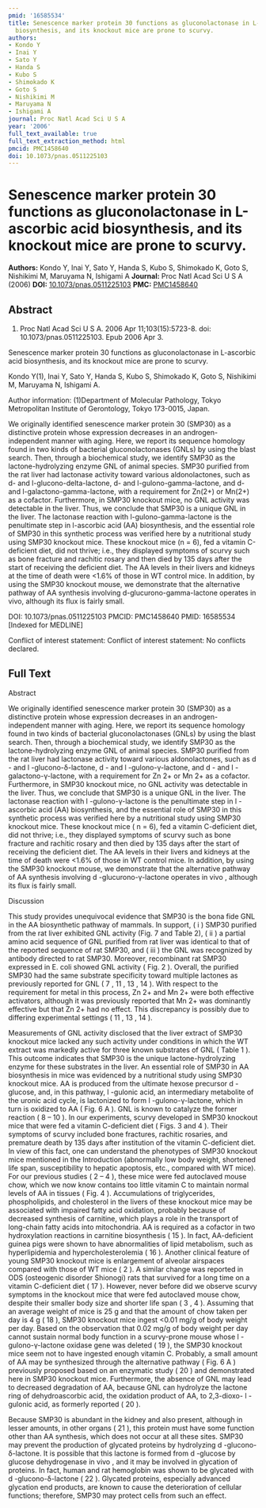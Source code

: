 ```yaml
---
pmid: '16585534'
title: Senescence marker protein 30 functions as gluconolactonase in L-ascorbic acid
  biosynthesis, and its knockout mice are prone to scurvy.
authors:
- Kondo Y
- Inai Y
- Sato Y
- Handa S
- Kubo S
- Shimokado K
- Goto S
- Nishikimi M
- Maruyama N
- Ishigami A
journal: Proc Natl Acad Sci U S A
year: '2006'
full_text_available: true
full_text_extraction_method: html
pmcid: PMC1458640
doi: 10.1073/pnas.0511225103
---
```


# Senescence marker protein 30 functions as gluconolactonase in L-ascorbic acid biosynthesis, and its knockout mice are prone to scurvy.
**Authors:** Kondo Y, Inai Y, Sato Y, Handa S, Kubo S, Shimokado K, Goto S, Nishikimi M, Maruyama N, Ishigami A
**Journal:** Proc Natl Acad Sci U S A (2006)
**DOI:** [10.1073/pnas.0511225103](https://doi.org/10.1073/pnas.0511225103)
**PMC:** [PMC1458640](https://www.ncbi.nlm.nih.gov/pmc/articles/PMC1458640/)

## Abstract

1. Proc Natl Acad Sci U S A. 2006 Apr 11;103(15):5723-8. doi: 
10.1073/pnas.0511225103. Epub 2006 Apr 3.

Senescence marker protein 30 functions as gluconolactonase in L-ascorbic acid 
biosynthesis, and its knockout mice are prone to scurvy.

Kondo Y(1), Inai Y, Sato Y, Handa S, Kubo S, Shimokado K, Goto S, Nishikimi M, 
Maruyama N, Ishigami A.

Author information:
(1)Department of Molecular Pathology, Tokyo Metropolitan Institute of 
Gerontology, Tokyo 173-0015, Japan.

We originally identified senescence marker protein 30 (SMP30) as a distinctive 
protein whose expression decreases in an androgen-independent manner with aging. 
Here, we report its sequence homology found in two kinds of bacterial 
gluconolactonases (GNLs) by using the blast search. Then, through a biochemical 
study, we identify SMP30 as the lactone-hydrolyzing enzyme GNL of animal 
species. SMP30 purified from the rat liver had lactonase activity toward various 
aldonolactones, such as d- and l-glucono-delta-lactone, d- and 
l-gulono-gamma-lactone, and d- and l-galactono-gamma-lactone, with a requirement 
for Zn(2+) or Mn(2+) as a cofactor. Furthermore, in SMP30 knockout mice, no GNL 
activity was detectable in the liver. Thus, we conclude that SMP30 is a unique 
GNL in the liver. The lactonase reaction with l-gulono-gamma-lactone is the 
penultimate step in l-ascorbic acid (AA) biosynthesis, and the essential role of 
SMP30 in this synthetic process was verified here by a nutritional study using 
SMP30 knockout mice. These knockout mice (n = 6), fed a vitamin C-deficient 
diet, did not thrive; i.e., they displayed symptoms of scurvy such as bone 
fracture and rachitic rosary and then died by 135 days after the start of 
receiving the deficient diet. The AA levels in their livers and kidneys at the 
time of death were <1.6% of those in WT control mice. In addition, by using the 
SMP30 knockout mouse, we demonstrate that the alternative pathway of AA 
synthesis involving d-glucurono-gamma-lactone operates in vivo, although its 
flux is fairly small.

DOI: 10.1073/pnas.0511225103
PMCID: PMC1458640
PMID: 16585534 [Indexed for MEDLINE]

Conflict of interest statement: Conflict of interest statement: No conflicts 
declared.

## Full Text

Abstract

We originally identified senescence marker protein 30 (SMP30) as a distinctive protein whose expression decreases in an androgen-independent manner with aging. Here, we report its sequence homology found in two kinds of bacterial gluconolactonases (GNLs) by using the blast search. Then, through a biochemical study, we identify SMP30 as the lactone-hydrolyzing enzyme GNL of animal species. SMP30 purified from the rat liver had lactonase activity toward various aldonolactones, such as d - and l -glucono-δ-lactone, d - and l -gulono-γ-lactone, and d - and l -galactono-γ-lactone, with a requirement for Zn 2+ or Mn 2+ as a cofactor. Furthermore, in SMP30 knockout mice, no GNL activity was detectable in the liver. Thus, we conclude that SMP30 is a unique GNL in the liver. The lactonase reaction with l -gulono-γ-lactone is the penultimate step in l -ascorbic acid (AA) biosynthesis, and the essential role of SMP30 in this synthetic process was verified here by a nutritional study using SMP30 knockout mice. These knockout mice ( n = 6), fed a vitamin C-deficient diet, did not thrive; i.e., they displayed symptoms of scurvy such as bone fracture and rachitic rosary and then died by 135 days after the start of receiving the deficient diet. The AA levels in their livers and kidneys at the time of death were <1.6% of those in WT control mice. In addition, by using the SMP30 knockout mouse, we demonstrate that the alternative pathway of AA synthesis involving d -glucurono-γ-lactone operates in vivo , although its flux is fairly small.

Discussion

This study provides unequivocal evidence that SMP30 is the bona fide GNL in the AA biosynthetic pathway of mammals. In support, ( i ) SMP30 purified from the rat liver exhibited GNL activity (Fig. 7 and Table 2), ( ii ) a partial amino acid sequence of GNL purified from rat liver was identical to that of the reported sequence of rat SMP30, and ( iii ) the GNL was recognized by antibody directed to rat SMP30. Moreover, recombinant rat SMP30 expressed in E. coli showed GNL activity ( Fig. 2 ). Overall, the purified SMP30 had the same substrate specificity toward multiple lactones as previously reported for GNL ( 7 , 11 , 13 , 14 ). With respect to the requirement for metal in this process, Zn 2+ and Mn 2+ were both effective activators, although it was previously reported that Mn 2+ was dominantly effective but that Zn 2+ had no effect. This discrepancy is possibly due to differing experimental settings ( 11 , 13 , 14 ).

Measurements of GNL activity disclosed that the liver extract of SMP30 knockout mice lacked any such activity under conditions in which the WT extract was markedly active for three known substrates of GNL ( Table 1 ). This outcome indicates that SMP30 is the unique lactone-hydrolyzing enzyme for these substrates in the liver. An essential role of SMP30 in AA biosynthesis in mice was evidenced by a nutritional study using SMP30 knockout mice. AA is produced from the ultimate hexose precursor d -glucose, and, in this pathway, l -gulonic acid, an intermediary metabolite of the uronic acid cycle, is lactonized to form l -gulono-γ-lactone, which in turn is oxidized to AA ( Fig. 6 A ). GNL is known to catalyze the former reaction ( 8 – 10 ). In our experiments, scurvy developed in SMP30 knockout mice that were fed a vitamin C-deficient diet ( Figs. 3 and 4 ). Their symptoms of scurvy included bone fractures, rachitic rosaries, and premature death by 135 days after institution of the vitamin C-deficient diet. In view of this fact, one can understand the phenotypes of SMP30 knockout mice mentioned in the Introduction (abnormally low body weight, shortened life span, susceptibility to hepatic apoptosis, etc., compared with WT mice). For our previous studies ( 2 – 4 ), these mice were fed autoclaved mouse chow, which we now know contains too little vitamin C to maintain normal levels of AA in tissues ( Fig. 4 ). Accumulations of triglycerides, phospholipids, and cholesterol in the livers of these knockout mice may be associated with impaired fatty acid oxidation, probably because of decreased synthesis of carnitine, which plays a role in the transport of long-chain fatty acids into mitochondria. AA is required as a cofactor in two hydroxylation reactions in carnitine biosynthesis ( 15 ). In fact, AA-deficient guinea pigs were shown to have abnormalities of lipid metabolism, such as hyperlipidemia and hypercholesterolemia ( 16 ). Another clinical feature of young SMP30 knockout mice is enlargement of alveolar airspaces compared with those of WT mice ( 2 ). A similar change was reported in ODS (osteogenic disorder Shionogi) rats that survived for a long time on a vitamin C-deficient diet ( 17 ). However, never before did we observe scurvy symptoms in the knockout mice that were fed autoclaved mouse chow, despite their smaller body size and shorter life span ( 3 , 4 ). Assuming that an average weight of mice is 25 g and that the amount of chow taken per day is 4 g ( 18 ), SMP30 knockout mice ingest <0.01 mg/g of body weight per day. Based on the observation that 0.02 mg/g of body weight per day cannot sustain normal body function in a scurvy-prone mouse whose l -gulono-γ-lactone oxidase gene was deleted ( 19 ), the SMP30 knockout mice seem not to have ingested enough vitamin C. Probably, a small amount of AA may be synthesized through the alternative pathway ( Fig. 6 A ) previously proposed based on an enzymatic study ( 20 ) and demonstrated here in SMP30 knockout mice. Furthermore, the absence of GNL may lead to decreased degradation of AA, because GNL can hydrolyze the lactone ring of dehydroascorbic acid, the oxidation product of AA, to 2,3-dioxo- l -gulonic acid, as formerly reported ( 20 ).

Because SMP30 is abundant in the kidney and also present, although in lesser amounts, in other organs ( 21 ), this protein must have some function other than AA synthesis, which does not occur at all these sites. SMP30 may prevent the production of glycated proteins by hydrolyzing d -glucono-δ-lactone. It is possible that this lactone is formed from d -glucose by glucose dehydrogenase in vivo , and it may be involved in glycation of proteins. In fact, human and rat hemoglobin was shown to be glycated with d -glucono-δ-lactone ( 22 ). Glycated proteins, especially advanced glycation end products, are known to cause the deterioration of cellular functions; therefore, SMP30 may protect cells from such an effect.

